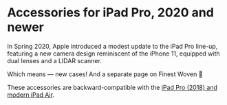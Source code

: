 # Accessories for iPad Pro, 2020 and newer

In Spring 2020, Apple introduced a modest update to the iPad Pro line-up, featuring a new camera design reminiscent of the iPhone 11, equipped with dual lenses and a LIDAR scanner.

Which means — new cases! And a separate page on Finest Woven 🥲

These accessories are backward-compatible with the [iPad Pro (2018) and modern iPad Air](latest-ipad/ipad_pro2).

